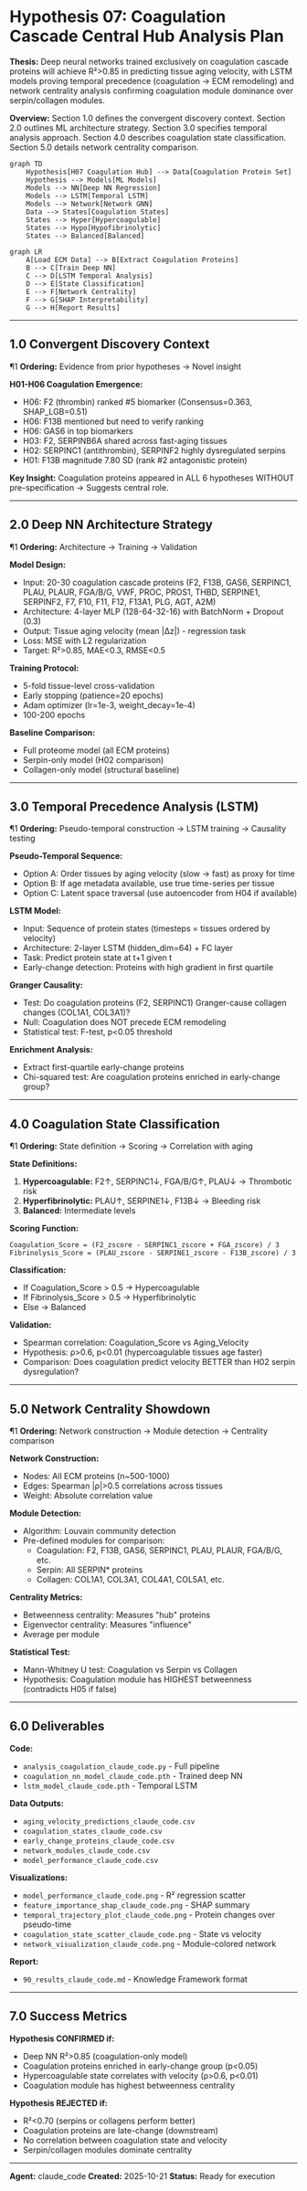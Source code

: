# Hypothesis 07: Coagulation Cascade Central Hub Analysis Plan

**Thesis:** Deep neural networks trained exclusively on coagulation cascade proteins will achieve R²>0.85 in predicting tissue aging velocity, with LSTM models proving temporal precedence (coagulation → ECM remodeling) and network centrality analysis confirming coagulation module dominance over serpin/collagen modules.

**Overview:** Section 1.0 defines the convergent discovery context. Section 2.0 outlines ML architecture strategy. Section 3.0 specifies temporal analysis approach. Section 4.0 describes coagulation state classification. Section 5.0 details network centrality comparison.

```mermaid
graph TD
    Hypothesis[H07 Coagulation Hub] --> Data[Coagulation Protein Set]
    Hypothesis --> Models[ML Models]
    Models --> NN[Deep NN Regression]
    Models --> LSTM[Temporal LSTM]
    Models --> Network[Network GNN]
    Data --> States[Coagulation States]
    States --> Hyper[Hypercoagulable]
    States --> Hypo[Hypofibrinolytic]
    States --> Balanced[Balanced]
```

```mermaid
graph LR
    A[Load ECM Data] --> B[Extract Coagulation Proteins]
    B --> C[Train Deep NN]
    C --> D[LSTM Temporal Analysis]
    D --> E[State Classification]
    E --> F[Network Centrality]
    F --> G[SHAP Interpretability]
    G --> H[Report Results]
```

---

## 1.0 Convergent Discovery Context

¶1 **Ordering:** Evidence from prior hypotheses → Novel insight

**H01-H06 Coagulation Emergence:**
- H06: F2 (thrombin) ranked #5 biomarker (Consensus=0.363, SHAP_LGB=0.51)
- H06: F13B mentioned but need to verify ranking
- H06: GAS6 in top biomarkers
- H03: F2, SERPINB6A shared across fast-aging tissues
- H02: SERPINC1 (antithrombin), SERPINF2 highly dysregulated serpins
- H01: F13B magnitude 7.80 SD (rank #2 antagonistic protein)

**Key Insight:** Coagulation proteins appeared in ALL 6 hypotheses WITHOUT pre-specification → Suggests central role.

---

## 2.0 Deep NN Architecture Strategy

¶1 **Ordering:** Architecture → Training → Validation

**Model Design:**
- Input: 20-30 coagulation cascade proteins (F2, F13B, GAS6, SERPINC1, PLAU, PLAUR, FGA/B/G, VWF, PROC, PROS1, THBD, SERPINE1, SERPINF2, F7, F10, F11, F12, F13A1, PLG, AGT, A2M)
- Architecture: 4-layer MLP (128-64-32-16) with BatchNorm + Dropout (0.3)
- Output: Tissue aging velocity (mean |Δz|) - regression task
- Loss: MSE with L2 regularization
- Target: R²>0.85, MAE<0.3, RMSE<0.5

**Training Protocol:**
- 5-fold tissue-level cross-validation
- Early stopping (patience=20 epochs)
- Adam optimizer (lr=1e-3, weight_decay=1e-4)
- 100-200 epochs

**Baseline Comparison:**
- Full proteome model (all ECM proteins)
- Serpin-only model (H02 comparison)
- Collagen-only model (structural baseline)

---

## 3.0 Temporal Precedence Analysis (LSTM)

¶1 **Ordering:** Pseudo-temporal construction → LSTM training → Causality testing

**Pseudo-Temporal Sequence:**
- Option A: Order tissues by aging velocity (slow → fast) as proxy for time
- Option B: If age metadata available, use true time-series per tissue
- Option C: Latent space traversal (use autoencoder from H04 if available)

**LSTM Model:**
- Input: Sequence of protein states (timesteps = tissues ordered by velocity)
- Architecture: 2-layer LSTM (hidden_dim=64) + FC layer
- Task: Predict protein state at t+1 given t
- Early-change detection: Proteins with high gradient in first quartile

**Granger Causality:**
- Test: Do coagulation proteins (F2, SERPINC1) Granger-cause collagen changes (COL1A1, COL3A1)?
- Null: Coagulation does NOT precede ECM remodeling
- Statistical test: F-test, p<0.05 threshold

**Enrichment Analysis:**
- Extract first-quartile early-change proteins
- Chi-squared test: Are coagulation proteins enriched in early-change group?

---

## 4.0 Coagulation State Classification

¶1 **Ordering:** State definition → Scoring → Correlation with aging

**State Definitions:**
1. **Hypercoagulable:** F2↑, SERPINC1↓, FGA/B/G↑, PLAU↓ → Thrombotic risk
2. **Hyperfibrinolytic:** PLAU↑, SERPINE1↓, F13B↓ → Bleeding risk
3. **Balanced:** Intermediate levels

**Scoring Function:**
```
Coagulation_Score = (F2_zscore - SERPINC1_zscore + FGA_zscore) / 3
Fibrinolysis_Score = (PLAU_zscore - SERPINE1_zscore - F13B_zscore) / 3
```

**Classification:**
- If Coagulation_Score > 0.5 → Hypercoagulable
- If Fibrinolysis_Score > 0.5 → Hyperfibrinolytic
- Else → Balanced

**Validation:**
- Spearman correlation: Coagulation_Score vs Aging_Velocity
- Hypothesis: ρ>0.6, p<0.01 (hypercoagulable tissues age faster)
- Comparison: Does coagulation predict velocity BETTER than H02 serpin dysregulation?

---

## 5.0 Network Centrality Showdown

¶1 **Ordering:** Network construction → Module detection → Centrality comparison

**Network Construction:**
- Nodes: All ECM proteins (n~500-1000)
- Edges: Spearman |ρ|>0.5 correlations across tissues
- Weight: Absolute correlation value

**Module Detection:**
- Algorithm: Louvain community detection
- Pre-defined modules for comparison:
  - Coagulation: F2, F13B, GAS6, SERPINC1, PLAU, PLAUR, FGA/B/G, etc.
  - Serpin: All SERPIN* proteins
  - Collagen: COL1A1, COL3A1, COL4A1, COL5A1, etc.

**Centrality Metrics:**
- Betweenness centrality: Measures "hub" proteins
- Eigenvector centrality: Measures "influence"
- Average per module

**Statistical Test:**
- Mann-Whitney U test: Coagulation vs Serpin vs Collagen
- Hypothesis: Coagulation module has HIGHEST betweenness (contradicts H05 if false)

---

## 6.0 Deliverables

**Code:**
- `analysis_coagulation_claude_code.py` - Full pipeline
- `coagulation_nn_model_claude_code.pth` - Trained deep NN
- `lstm_model_claude_code.pth` - Temporal LSTM

**Data Outputs:**
- `aging_velocity_predictions_claude_code.csv`
- `coagulation_states_claude_code.csv`
- `early_change_proteins_claude_code.csv`
- `network_modules_claude_code.csv`
- `model_performance_claude_code.csv`

**Visualizations:**
- `model_performance_claude_code.png` - R² regression scatter
- `feature_importance_shap_claude_code.png` - SHAP summary
- `temporal_trajectory_plot_claude_code.png` - Protein changes over pseudo-time
- `coagulation_state_scatter_claude_code.png` - State vs velocity
- `network_visualization_claude_code.png` - Module-colored network

**Report:**
- `90_results_claude_code.md` - Knowledge Framework format

---

## 7.0 Success Metrics

**Hypothesis CONFIRMED if:**
- Deep NN R²>0.85 (coagulation-only model)
- Coagulation proteins enriched in early-change group (p<0.05)
- Hypercoagulable state correlates with velocity (ρ>0.6, p<0.01)
- Coagulation module has highest betweenness centrality

**Hypothesis REJECTED if:**
- R²<0.70 (serpins or collagens perform better)
- Coagulation proteins are late-change (downstream)
- No correlation between coagulation state and velocity
- Serpin/collagen modules dominate centrality

---

**Agent:** claude_code
**Created:** 2025-10-21
**Status:** Ready for execution
